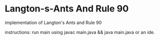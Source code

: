 # Langton-s-Ants And Rule 90
implementation of Langton's Ants and Rule 90

instructions: run main using javac main.java && java main.java or an ide.
